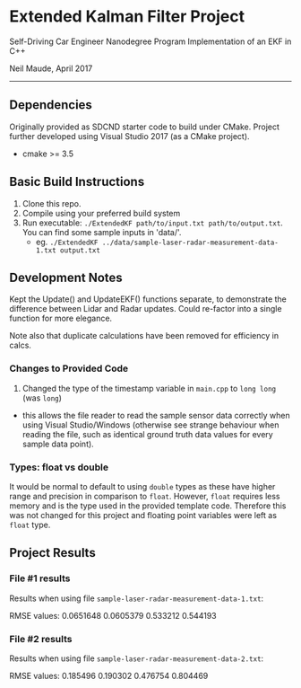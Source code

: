 # Extended Kalman Filter Project 
Self-Driving Car Engineer Nanodegree Program
Implementation of an EKF in C++

Neil Maude, April 2017

---

## Dependencies
Originally provided as SDCND starter code to build under CMake.
Project further developed using Visual Studio 2017 (as a CMake project).
* cmake >= 3.5

## Basic Build Instructions

1. Clone this repo.
2. Compile using your preferred build system 
3. Run executable: `./ExtendedKF path/to/input.txt path/to/output.txt`. You can find
   some sample inputs in 'data/'.
    - eg. `./ExtendedKF ../data/sample-laser-radar-measurement-data-1.txt output.txt`

## Development Notes

Kept the Update() and UpdateEKF() functions separate, to demonstrate the difference
between Lidar and Radar updates.  Could re-factor into a single function for more
elegance.

Note also that duplicate calculations have been removed for efficiency in calcs.

### Changes to Provided Code

1. Changed the type of the timestamp variable in `main.cpp` to `long long` (was `long`)
  - this allows the file reader to read the sample sensor data correctly when using
    Visual Studio/Windows (otherwise see strange behaviour when reading the file, 
    such as identical ground truth data values for every sample data point).

### Types: float vs double

It would be normal to default to using `double` types as these have higher range and 
precision in comparison to `float`.  However, `float` requires less memory and is the
type used in the provided template code.  Therefore this was not changed for this
project and floating point variables were left as `float` type.

## Project Results

### File #1 results
Results when using file `sample-laser-radar-measurement-data-1.txt`:

RMSE values:
0.0651648
0.0605379
0.533212
0.544193

### File #2 results
Results when using file `sample-laser-radar-measurement-data-2.txt`:

RMSE values:
0.185496
0.190302
0.476754
0.804469


